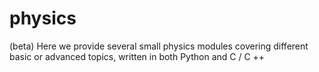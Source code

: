 # physics
(beta) Here we provide several small physics modules covering different basic or advanced topics, written in both Python and C / C ++
